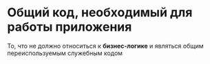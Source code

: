 # Общий код, необходимый для работы приложения   

То, что не должно относиться к **бизнес-логике** и являться общим переиспользуемым служебным кодом